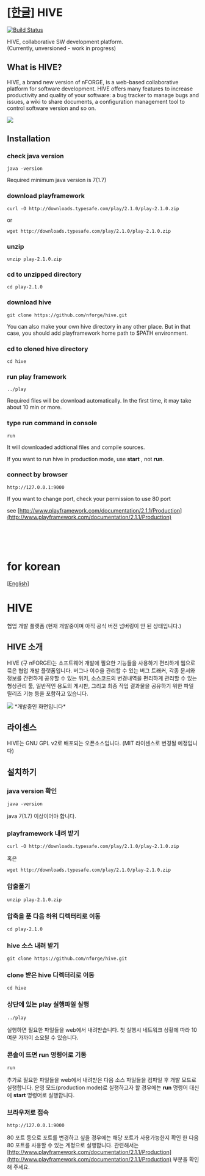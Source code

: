 <a name="english"></a>
[[한글]](#korean)
HIVE
=======
[![Build Status](https://travis-ci.org/nforge/hive.png?branch=master)](https://travis-ci.org/nforge/hive)



HIVE, collaborative SW development platform.<br/>(Currently, unversioned - work in progress)


What is HIVE?
--

HIVE, a brand new version of nFORGE, is a web-based collaborative platform for software development. 
HIVE offers many features to increase productivity and quality of your software: a bug tracker to manage bugs and issues, a wiki to share documents, a configuration management tool to control software version and so on.

<img src="https://raw.github.com/nforge/hive/master/docs/hive_front.png">


## Installation

### check java version 

    java -version

Required minimum java version is 7(1.7)

### download playframework 
    
    curl -O http://downloads.typesafe.com/play/2.1.0/play-2.1.0.zip

or

    wget http://downloads.typesafe.com/play/2.1.0/play-2.1.0.zip

### unzip 

    unzip play-2.1.0.zip

### cd to unzipped directory

    cd play-2.1.0

### download hive

    git clone https://github.com/nforge/hive.git

You can also make your own hive directory in any other place. But in that case, you should add playframework home path to $PATH environment.


### cd to cloned hive directory

    cd hive


### run play framework

    ../play

Required files will be download automatically. In the first time, it may take about 10 min or more.


### type run command in console
    
    run

It will downloaded addtional files and compile sources.

If you want to run hive in production mode, use **start** , not **run**.

### connect by browser

    http://127.0.0.1:9000

If you want to change port, check your permission to use 80 port

see [http://www.playframework.com/documentation/2.1.1/Production](http://www.playframework.com/documentation/2.1.1/Production) 

<br/>
<br/>
<br/>

<a name="korean"></a>
# for korean
[[English]](#english)

HIVE
===========

협업 개발 플랫폼 (현재 개발중이며 아직 공식 버전 넘버링이 안 된 상태입니다.)


HIVE 소개
--
HIVE (구 nFORGE)는 소프트웨어 개발에 필요한 기능들을 사용하기 편리하게 웹으로 묶은 협업 개발 플랫폼입니다. 버그나 이슈을 관리할 수 있는 버그 트래커, 각종 문서와 정보를 간편하게 공유할 수 있는 위키, 소스코드의 변경내역을 편리하게 관리할 수 있는 형상관리 툴, 일반적인 용도의 게시판, 그리고 최종 작업 결과물을 공유하기 위한 파일 릴리즈 기능 등을 포함하고 있습니다.

<img src="https://raw.github.com/nforge/hive/master/docs/hive_front.png">
*개발중인 화면입니다*

라이센스
--
HIVE는 GNU GPL v2로 배포되는 오픈소스입니다. (MIT 라이센스로 변경될 예정입니다)

## 설치하기

### java version 확인

    java -version

java 7(1.7) 이상이어야 합니다.

### playframework 내려 받기
    
    curl -O http://downloads.typesafe.com/play/2.1.0/play-2.1.0.zip

혹은

    wget http://downloads.typesafe.com/play/2.1.0/play-2.1.0.zip

### 압출풀기

    unzip play-2.1.0.zip

### 압축을 푼 다음 하위 디렉터리로 이동

    cd play-2.1.0

### hive 소스 내려 받기

    git clone https://github.com/nforge/hive.git

### clone 받은 hive 디렉터리로 이동

    cd hive

### 상단에 있는 play 실행파일 실행

    ../play

실행하면 필요한 파일들을 web에서 내려받습니다. 첫 실행시 네트워크 상황에 따라 10여분 가까이 소요될 수 있습니다.

### 콘솔이 뜨면 run 명령어로 기동
    
    run

추가로 필요한 파일들을 web에서 내려받은 다음 소스 파일들을 컴파일 후 개발 모드로 실행합니다.
운영 모드(production mode)로 실행하고자 할 경우에는 **run** 명령어 대신에 **start** 명령어로 실행합니다.

### 브라우저로 접속

    http://127.0.0.1:9000

80 포트 등으로 포트를 변경하고 싶을 경우에는 해당 포트가 사용가능한지 확인 한 다음 80 포트를 사용할 수 있는 계정으로 실행합니다. 
관련해서는 [http://www.playframework.com/documentation/2.1.1/Production](http://www.playframework.com/documentation/2.1.1/Production) 부분을 확인해 주세요.

